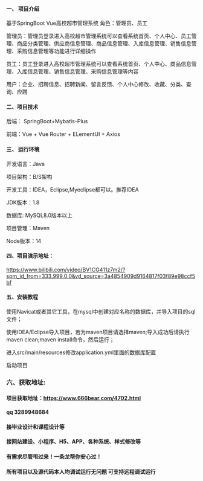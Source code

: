 

#### 一、 项目介绍
 基于SpringBoot Vue高校超市管理系统
角色：管理员、员工

管理员：管理员登录进入高校超市管理系统可以查看系统首页、个人中心、员工管理、商品分类管理、供应商信息管理、商品信息管理、入库信息管理、销售信息管理、采购信息管理等功能进行详细操作

员工：员工登录进入高校超市管理系统可以查看系统首页、个人中心、商品信息管理、入库信息管理、销售信息管理、采购信息管理等内容

用户：企业、招聘信息、招聘新闻、留言反馈、个人中心修改、收藏、分类、查询、应聘
#### 二、项目技术
后端： SpringBoot+Mybatis-Plus

前端：Vue + Vue Router + ELementUI + Axios

#### 三、 运行环境
开发语言：Java

项目架构：B/S架构

开发工具：IDEA，Eclipse,Myeclipse都可以。推荐IDEA

JDK版本：1.8

数据库: MySQL8.0版本以上

项目管理：Maven

Node版本：14

#### 四、项目演示地址：

https://www.bilibili.com/video/BV1CG411z7m2/?spm_id_from=333.999.0.0&vd_source=3a4854909d9164817f03f89e98ccf5bf

#### 五、安装教程
使用Navicat或者其它工具，在mysql中创建对应名称的数据库，并导入项目的sql文件；

使用IDEA/Eclipse导入项目，若为maven项目请选择maven;导入成功后请执行maven clean;maven install命令，然后运行；

进入src/main/resources修改application.yml里面的数据库配置

启动项目


### 六、获取地址:
#### 项目获取地址：https://www.666bear.com/4702.html
#### qq 3289948684
#### 接毕业设计和课程设计等
#### 接网站建设、小程序、H5、APP、各种系统、样式修改等
#### 有需求尽管甩过来！一条龙帮你安心过！
#### 所有项目以及源代码本人均调试运行无问题 可支持远程调试运行




